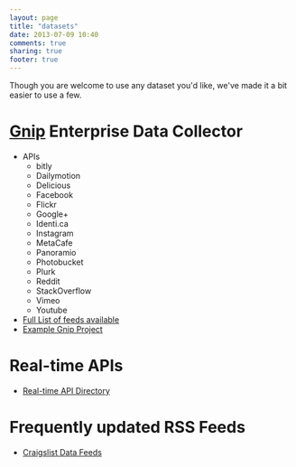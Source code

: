 ```yaml
---
layout: page
title: "datasets"
date: 2013-07-09 10:40
comments: true
sharing: true
footer: true
---
```


Though you are welcome to use any dataset you'd like, we've made it a bit easier to use a few.


# [Gnip](http://gnip.com) Enterprise Data Collector

*   APIs
    *  bitly
    *  Dailymotion
    *  Delicious
    *  Facebook
    *  Flickr
    *  Google+
    *  Identi.ca
    *  Instagram
    *  MetaCafe
    *  Panoramio
    *  Photobucket
    *  Plurk
    *  Reddit
    *  StackOverflow
    *  Vimeo
    *  Youtube
*   [Full List of feeds available](http://support.gnip.com/customer/portal/articles/499176-feed-info)
*   [Example Gnip Project](https://github.com/hackreduce/storm-hackathon/tree/master/GnipEDCStream)

# Real-time APIs

*   [Real-time API Directory](http://blog.programmableweb.com/2012/04/17/62-real-time-apis-twitter-thrutu-and-pusher/)

# Frequently updated RSS Feeds
*   [Craigslist Data Feeds](http://www.craigslist.org/about/rss)